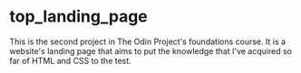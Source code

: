# top_landing_page

This is the second project in The Odin Project's foundations course.
It is a website's landing page that aims to put the knowledge that I've acquired so far of HTML and CSS to the test.